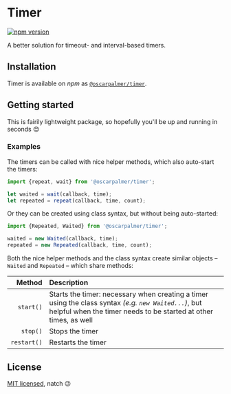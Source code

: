 # Timer

[![npm version](https://badge.fury.io/js/@oscarpalmer%2Ftimer.svg)](https://badge.fury.io/js/@oscarpalmer%2Ftimer)

A better solution for timeout- and interval-based timers.

## Installation

Timer is available on _npm_ as [`@oscarpalmer/timer`](https://www.npmjs.com/package/@oscarpalmer/timer).

## Getting started

This is fairily lightweight package, so hopefully you'll be up and running in seconds :blush:

### Examples

The timers can be called with nice helper methods, which also auto-start the timers:

```typescript
import {repeat, wait} from '@oscarpalmer/timer';

let waited = wait(callback, time);
let repeated = repeat(callback, time, count);
```

Or they can be created using class syntax, but without being auto-started:

```typescript
import {Repeated, Waited} from '@oscarpalmer/timer';

waited = new Waited(callback, time);
repeated = new Repeated(callback, time, count);
```

Both the nice helper methods and the class syntax create similar objects – `Waited` and `Repeated` – which share methods:

|Method|Description|
|-----:|:----------|
|`start()`|Starts the timer: necessary when creating a timer using the class syntax _(e.g. `new Waited...`)_, but helpful when the timer needs to be started at other times, as well|
|`stop()`|Stops the timer|
|`restart()`|Restarts the timer|

## License

[MIT licensed](LICENSE), natch :wink:
